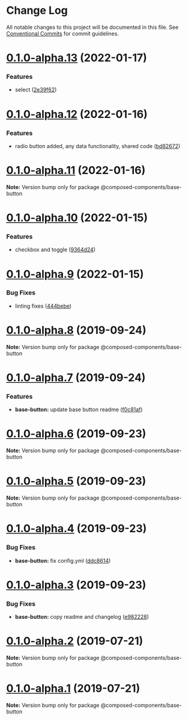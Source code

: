 # Change Log

All notable changes to this project will be documented in this file.
See [Conventional Commits](https://conventionalcommits.org) for commit guidelines.

# [0.1.0-alpha.13](https://github.com/composed-components/composed-components/compare/@composed-components/base-button@0.1.0-alpha.12...@composed-components/base-button@0.1.0-alpha.13) (2022-01-17)


### Features

* select ([2e39f62](https://github.com/composed-components/composed-components/commit/2e39f6271dce85d836952faaf1a5c2e010e040b1))





# [0.1.0-alpha.12](https://github.com/composed-components/composed-components/compare/@composed-components/base-button@0.1.0-alpha.11...@composed-components/base-button@0.1.0-alpha.12) (2022-01-16)

### Features

- radio button added, any data functionality, shared code ([bd82672](https://github.com/composed-components/composed-components/commit/bd826724416433cd8181b214df75f37b1e1afd4d))

# [0.1.0-alpha.11](https://github.com/composed-components/composed-components/compare/@composed-components/base-button@0.1.0-alpha.10...@composed-components/base-button@0.1.0-alpha.11) (2022-01-16)

**Note:** Version bump only for package @composed-components/base-button

# [0.1.0-alpha.10](https://github.com/composed-components/composed-components/compare/@composed-components/base-button@0.1.0-alpha.9...@composed-components/base-button@0.1.0-alpha.10) (2022-01-15)

### Features

- checkbox and toggle ([9364d24](https://github.com/composed-components/composed-components/commit/9364d2437ac46e585ed09fc97b7644b652c07901))

# [0.1.0-alpha.9](https://github.com/composed-components/composed-components/compare/@composed-components/base-button@0.1.0-alpha.8...@composed-components/base-button@0.1.0-alpha.9) (2022-01-15)

### Bug Fixes

- linting fixes ([444bebe](https://github.com/composed-components/composed-components/commit/444bebeabb203adecc47bd204c54212abd4e96f7))

# [0.1.0-alpha.8](https://github.com/composed-components/composed-components/compare/@composed-components/base-button@0.1.0-alpha.7...@composed-components/base-button@0.1.0-alpha.8) (2019-09-24)

**Note:** Version bump only for package @composed-components/base-button

# [0.1.0-alpha.7](https://github.com/composed-components/composed-components/compare/@composed-components/base-button@0.1.0-alpha.6...@composed-components/base-button@0.1.0-alpha.7) (2019-09-24)

### Features

- **base-button:** update base button readme ([f0c81af](https://github.com/composed-components/composed-components/commit/f0c81af))

# [0.1.0-alpha.6](https://github.com/composed-components/composed-components/compare/@composed-components/base-button@0.1.0-alpha.4...@composed-components/base-button@0.1.0-alpha.6) (2019-09-23)

**Note:** Version bump only for package @composed-components/base-button

# [0.1.0-alpha.5](https://github.com/composed-components/composed-components/compare/@composed-components/base-button@0.1.0-alpha.4...@composed-components/base-button@0.1.0-alpha.5) (2019-09-23)

**Note:** Version bump only for package @composed-components/base-button

# [0.1.0-alpha.4](https://github.com/composed-components/composed-components/compare/@composed-components/base-button@0.1.0-alpha.3...@composed-components/base-button@0.1.0-alpha.4) (2019-09-23)

### Bug Fixes

- **base-button:** fix config.yml ([ddc8614](https://github.com/composed-components/composed-components/commit/ddc8614))

# [0.1.0-alpha.3](https://github.com/composed-components/composed-components/compare/@composed-components/base-button@0.1.0-alpha.2...@composed-components/base-button@0.1.0-alpha.3) (2019-09-23)

### Bug Fixes

- **base-button:** copy readme and changelog ([e982228](https://github.com/composed-components/composed-components/commit/e982228))

# [0.1.0-alpha.2](https://github.com/composed-components/composed-components/compare/@composed-components/base-button@0.1.0-alpha.1...@composed-components/base-button@0.1.0-alpha.2) (2019-07-21)

**Note:** Version bump only for package @composed-components/base-button

# [0.1.0-alpha.1](https://github.com/composed-components/composed-components/compare/@composed-components/base-button@0.1.0-alpha.0...@composed-components/base-button@0.1.0-alpha.1) (2019-07-21)

**Note:** Version bump only for package @composed-components/base-button
